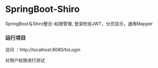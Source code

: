 # SpringBoot-Shiro
SpringBoot与Shiro整合-权限管理, 登录检验JWT，分页显示，通用Mapper

### 运行项目

访问 ：http://localhost:8080/toLogin

对用户权限进行测试

